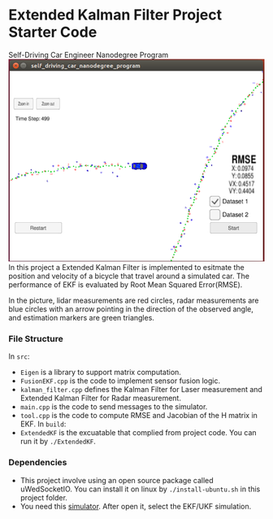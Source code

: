 # Extended Kalman Filter Project Starter Code
Self-Driving Car Engineer Nanodegree Program
![result](forREADME/result.png)
In this project a Extended Kalman Filter is implemented to esitmate the position and velocity of a bicycle that travel around a simulated car. The performance of EKF is evaluated by Root Mean Squared Error(RMSE).

In the picture, lidar measurements are red circles, radar measurements are blue circles with an arrow pointing in the direction of the observed angle, and estimation markers are green triangles.

### File Structure
In `src`:
* `Eigen` is a library to support matrix computation.
* `FusionEKF.cpp` is the code to implement sensor fusion logic.
* `kalman_filter.cpp` defines the Kalman Filter for Laser measurement and Extended Kalman Filter for Radar measurement.
* `main.cpp` is the code to send messages to the simulator.
* `tool.cpp` is the code to compute RMSE and Jacobian of the H matrix in EKF.
In `build`:
* `ExtendedKF` is the excuatable that complied from project code. You can run it by `./ExtendedKF`. 
### Dependencies
* This project involve using an open source package called uWedSocketIO. You can install it on linux by `./install-ubuntu.sh` in this project folder.
* You need this [simulator](https://github.com/udacity/self-driving-car-sim/releases/). After open it, select the EKF/UKF simulation. 